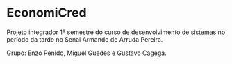 # EconomiCred
Projeto integrador 1º semestre do curso de desenvolvimento de sistemas no período da tarde no Senai Armando de Arruda Pereira.

Grupo: Enzo Penido, Miguel Guedes e Gustavo Cagega.
